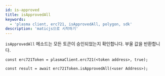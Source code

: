 ```yaml
---
id: is-approved
title: isApprovedAll
keywords:
  - 'plasma client, erc721, isApprovedAll, polygon, sdk'
description: 'maticjs으로 시작하기'
---
```


`isApprovedAll` 메소드는 모든 토큰이 승인되었는지 확인합니다. 부울 값을 반환합니다.

```
const erc721Token = plasmaClient.erc721(<token address>, true);

const result = await erc721Token.isApprovedAll(<user Address>);

```
